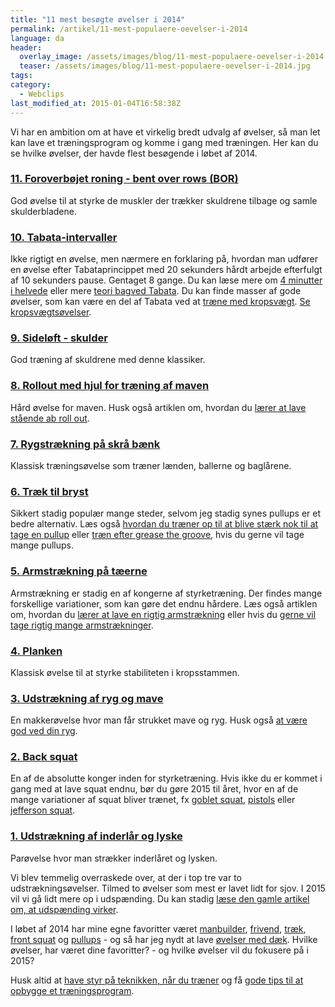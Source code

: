 ```yaml
---
title: "11 mest besøgte øvelser i 2014"
permalink: /artikel/11-mest-populaere-oevelser-i-2014
language: da
header:
  overlay_image: /assets/images/blog/11-mest-populaere-oevelser-i-2014.jpg
  teaser: /assets/images/blog/11-mest-populaere-oevelser-i-2014.jpg
tags:
category:
  - Webclips
last_modified_at: 2015-01-04T16:58:38Z
---
```


Vi har en ambition om at have et virkelig bredt udvalg af øvelser, så man let kan lave et træningsprogram og komme i gang med træningen. Her kan du se hvilke øvelser, der havde flest besøgende i løbet af 2014.

### [11. Foroverbøjet roning - bent over rows (BOR)](/oevelse/roning-foroverboejet)

God øvelse til at styrke de muskler der trækker skuldrene tilbage og samle skulderbladene.

### [10. Tabata-intervaller](/oevelse/tabata-intervaller)

Ikke rigtigt en øvelse, men nærmere en forklaring på, hvordan man udfører en øvelse efter Tabataprincippet med 20 sekunders hårdt arbejde efterfulgt af 10 sekunders pause. Gentaget 8 gange. Du kan læse mere om [4 minutter i helvede](/artikel/4-minutter-i-helvede) eller mere [teori bagved Tabata](//artikel/4-minutters-haard-intervaltraening-bedre-end-en-times-moderat-loeb). Du kan finde masser af gode øvelser, som kan være en del af Tabata ved at [træne med kropsvægt](/artikel/traening-med-kropsvaegt). [Se kropsvægtsøvelser](/exercise-search?f[0]=taxonomy_vocabulary_3%3A137).

### [9. Sideløft - skulder](/oevelse/skuldersideloeft)

God træning af skuldrene med denne klassiker.

### [8. Rollout med hjul for træning af maven](/oevelse/maveoevelse-hjul-rollout)

Hård øvelse for maven. Husk også artiklen om, hvordan du [lærer at lave stående ab roll out](/node/500).

### [7. Rygstrækning på skrå bænk](/oevelse/rygstraekning)

Klassisk træningsøvelse som træner lænden, ballerne og baglårene.

### [6. Træk til bryst](/oevelse/traek-til-bryst)

Sikkert stadig populær mange steder, selvom jeg stadig synes pullups er et bedre alternativ. Læs også [hvordan du træner op til at blive stærk nok til at tage en pullup](/artikel/vil-du-gerne-tage-en-kropshaevning) eller [træn efter grease the groove](/artikel/jeg-vil-tage-mange-armstraekninger), hvis du gerne vil tage mange pullups.

### [5. Armstrækning på tæerne](/oevelse/armstraekker)

Armstrækning er stadig en af kongerne af styrketræning. Der findes mange forskellige variationer, som kan gøre det endnu hårdere. Læs også artiklen om, hvordan du [lærer at lave en rigtig armstrækning](/artikel/hvordan-laerer-jeg-tage-en-armstraekning) eller hvis du [gerne vil tage rigtig mange armstrækninger](/artikel/jeg-vil-tage-mange-armstraekninger).

### [4. Planken](/oevelse/planken)

Klassisk øvelse til at styrke stabiliteten i kropsstammen.

### [3. Udstrækning af ryg og mave](/oevelse/udstraekning-af-ryg-og-mave)

En makkerøvelse hvor man får strukket mave og ryg. Husk også [at være god ved din ryg](/artikel/vaer-god-ved-din-ryg).

### [2. Back squat](/oevelse/back-squat)

En af de absolutte konger inden for styrketræning. Hvis ikke du er kommet i gang med at lave squat endnu, bør du gøre 2015 til året, hvor en af de mange variationer af squat bliver trænet, fx [goblet squat](/oevelse/squat-vaegt-i-favnen), [pistols](/oevelse/pistol) eller [jefferson squat](/oevelse/jefferson-squat).

### [1. Udstrækning af inderlår og lyske](/oevelse/udstraekning-af-inderlaar-og-lyske)

Parøvelse hvor man strækker inderlåret og lysken.

Vi blev temmelig overraskede over, at der i top tre var to udstrækningsøvelser. Tilmed to øvelser som mest er lavet lidt for sjov. I 2015 vil vi gå lidt mere op i udspænding. Du kan stadig [læse den gamle artikel om, at udspænding virker](/artikel/du-bliver-smidigere-af-straekke).

I løbet af 2014 har mine egne favoritter været [manbuilder](/oevelse/manbuilder), [frivend](/oevelse/frivend), [træk](/oevelse/raatraek), [front squat](/oevelse/squat-med-vaegtstang-foran) og [pullups](/oevelse/pullup) - og så har jeg nydt at lave [øvelser med dæk](/exercise-search?f[0]=taxonomy_vocabulary_3%3A114&f[1]=taxonomy_vocabulary_3%3A189). Hvilke øvelser, har været dine favoritter? - og hvilke øvelser vil du fokusere på i 2015?

Husk altid at [have styr på teknikken, når du træner](/artikel/tjek-teknikken-i-din-styrketraening) og få [gode tips til at opbygge et træningsprogram](/artikel/opbygning-af-program).
